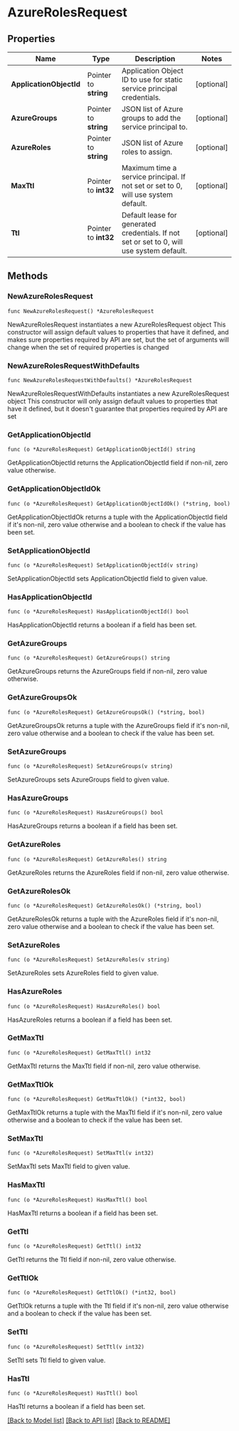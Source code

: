 # AzureRolesRequest

## Properties

Name | Type | Description | Notes
------------ | ------------- | ------------- | -------------
**ApplicationObjectId** | Pointer to **string** | Application Object ID to use for static service principal credentials. | [optional] 
**AzureGroups** | Pointer to **string** | JSON list of Azure groups to add the service principal to. | [optional] 
**AzureRoles** | Pointer to **string** | JSON list of Azure roles to assign. | [optional] 
**MaxTtl** | Pointer to **int32** | Maximum time a service principal. If not set or set to 0, will use system default. | [optional] 
**Ttl** | Pointer to **int32** | Default lease for generated credentials. If not set or set to 0, will use system default. | [optional] 

## Methods

### NewAzureRolesRequest

`func NewAzureRolesRequest() *AzureRolesRequest`

NewAzureRolesRequest instantiates a new AzureRolesRequest object
This constructor will assign default values to properties that have it defined,
and makes sure properties required by API are set, but the set of arguments
will change when the set of required properties is changed

### NewAzureRolesRequestWithDefaults

`func NewAzureRolesRequestWithDefaults() *AzureRolesRequest`

NewAzureRolesRequestWithDefaults instantiates a new AzureRolesRequest object
This constructor will only assign default values to properties that have it defined,
but it doesn't guarantee that properties required by API are set

### GetApplicationObjectId

`func (o *AzureRolesRequest) GetApplicationObjectId() string`

GetApplicationObjectId returns the ApplicationObjectId field if non-nil, zero value otherwise.

### GetApplicationObjectIdOk

`func (o *AzureRolesRequest) GetApplicationObjectIdOk() (*string, bool)`

GetApplicationObjectIdOk returns a tuple with the ApplicationObjectId field if it's non-nil, zero value otherwise
and a boolean to check if the value has been set.

### SetApplicationObjectId

`func (o *AzureRolesRequest) SetApplicationObjectId(v string)`

SetApplicationObjectId sets ApplicationObjectId field to given value.

### HasApplicationObjectId

`func (o *AzureRolesRequest) HasApplicationObjectId() bool`

HasApplicationObjectId returns a boolean if a field has been set.

### GetAzureGroups

`func (o *AzureRolesRequest) GetAzureGroups() string`

GetAzureGroups returns the AzureGroups field if non-nil, zero value otherwise.

### GetAzureGroupsOk

`func (o *AzureRolesRequest) GetAzureGroupsOk() (*string, bool)`

GetAzureGroupsOk returns a tuple with the AzureGroups field if it's non-nil, zero value otherwise
and a boolean to check if the value has been set.

### SetAzureGroups

`func (o *AzureRolesRequest) SetAzureGroups(v string)`

SetAzureGroups sets AzureGroups field to given value.

### HasAzureGroups

`func (o *AzureRolesRequest) HasAzureGroups() bool`

HasAzureGroups returns a boolean if a field has been set.

### GetAzureRoles

`func (o *AzureRolesRequest) GetAzureRoles() string`

GetAzureRoles returns the AzureRoles field if non-nil, zero value otherwise.

### GetAzureRolesOk

`func (o *AzureRolesRequest) GetAzureRolesOk() (*string, bool)`

GetAzureRolesOk returns a tuple with the AzureRoles field if it's non-nil, zero value otherwise
and a boolean to check if the value has been set.

### SetAzureRoles

`func (o *AzureRolesRequest) SetAzureRoles(v string)`

SetAzureRoles sets AzureRoles field to given value.

### HasAzureRoles

`func (o *AzureRolesRequest) HasAzureRoles() bool`

HasAzureRoles returns a boolean if a field has been set.

### GetMaxTtl

`func (o *AzureRolesRequest) GetMaxTtl() int32`

GetMaxTtl returns the MaxTtl field if non-nil, zero value otherwise.

### GetMaxTtlOk

`func (o *AzureRolesRequest) GetMaxTtlOk() (*int32, bool)`

GetMaxTtlOk returns a tuple with the MaxTtl field if it's non-nil, zero value otherwise
and a boolean to check if the value has been set.

### SetMaxTtl

`func (o *AzureRolesRequest) SetMaxTtl(v int32)`

SetMaxTtl sets MaxTtl field to given value.

### HasMaxTtl

`func (o *AzureRolesRequest) HasMaxTtl() bool`

HasMaxTtl returns a boolean if a field has been set.

### GetTtl

`func (o *AzureRolesRequest) GetTtl() int32`

GetTtl returns the Ttl field if non-nil, zero value otherwise.

### GetTtlOk

`func (o *AzureRolesRequest) GetTtlOk() (*int32, bool)`

GetTtlOk returns a tuple with the Ttl field if it's non-nil, zero value otherwise
and a boolean to check if the value has been set.

### SetTtl

`func (o *AzureRolesRequest) SetTtl(v int32)`

SetTtl sets Ttl field to given value.

### HasTtl

`func (o *AzureRolesRequest) HasTtl() bool`

HasTtl returns a boolean if a field has been set.


[[Back to Model list]](../README.md#documentation-for-models) [[Back to API list]](../README.md#documentation-for-api-endpoints) [[Back to README]](../README.md)


